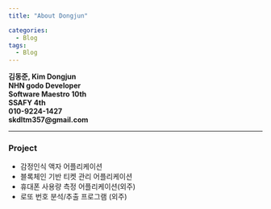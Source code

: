 ```yaml
---
title: "About Dongjun"

categories:
  - Blog
tags:
  - Blog
---
```

__김동준, Kim Dongjun__  
__NHN godo Developer__  
__Software Maestro 10th__  
__SSAFY 4th__  
__010-9224-1427__  
__skdltm357@gmail.com__  

---
### Project
- 감정인식 액자 어플리케이션
- 블록체인 기반 티켓 관리 어플리케이션
- 휴대폰 사용량 측정 어플리케이션(외주)
- 로또 번호 분석/추출 프로그램 (외주)

